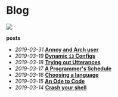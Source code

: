# Blog
<img src="https://img.shields.io/badge/posts-7-blueviolet.svg" style="display:inline;">

**posts**

- *2019-03-31* [**Annoy and Arch user**](/blog/006-torture-arch-users)
- *2019-03-19* [**Dynamic `i3` Configs**](/blog/006-dynamic-i3-config)
- *2019-03-18* [**Trying out Utterances**](/blog/005-trying-out-utterances)
- *2019-03-17* [**A Programmer's Schedule**](/blog/004-a-programmers-schedule)
- *2019-03-16* [**Choosing a language**](/blog/003-choosing-a-language)
- *2019-03-15* [**An Ode to Code**](/blog/002-ode-to-code)
- *2019-03-14* [**Crash your shell**](/blog/001-crash-your-shell)
